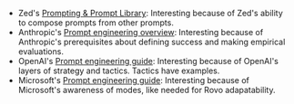 * Zed's [Prompting & Prompt Library](https://zed.dev/docs/assistant/prompting):
Interesting because of Zed's ability to compose prompts from other prompts.
* Anthropic's [Prompt engineering overview](https://docs.anthropic.com/en/docs/build-with-claude/prompt-engineering/overview):
Interesting because of Anthropic's prerequisites about defining success and making empirical evaluations.
* OpenAI's [Prompt engineering guide](https://platform.openai.com/docs/guides/prompt-engineering):
Interesting because of OpenAI's layers of strategy and tactics. Tactics have examples.
* Microsoft's [Prompt engineering guide](https://learn.microsoft.com/en-us/azure/ai-services/openai/concepts/prompt-engineering):
Interesting because of Microsoft's awareness of modes, like needed for Rovo adapatability.
